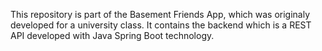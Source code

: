 This repository is part of the Basement Friends App, which was originaly developed for a university class. It contains the backend which is a REST API developed with Java Spring Boot technology.
